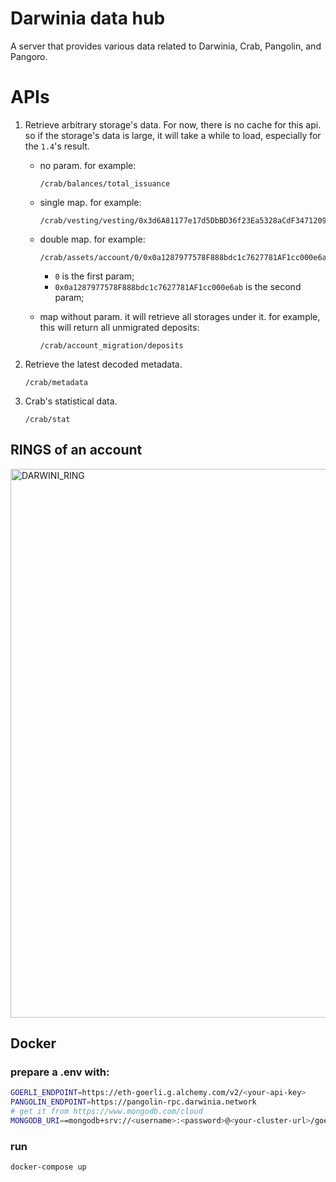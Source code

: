 # Darwinia data hub

A server that provides various data related to Darwinia, Crab, Pangolin, and Pangoro.

# APIs

1. Retrieve arbitrary storage's data. For now, there is no cache for this api. so if the storage's data is large, it will take a while to load, especially for the `1.4`'s result.

   - no param. for example:

     ```
     /crab/balances/total_issuance
     ```

   - single map. for example:

     ```
     /crab/vesting/vesting/0x3d6A81177e17d5DbBD36f23Ea5328aCdF3471209
     ```

   - double map. for example:

     ```
     /crab/assets/account/0/0x0a1287977578F888bdc1c7627781AF1cc000e6ab
     ```

     - `0` is the first param;
     - `0x0a1287977578F888bdc1c7627781AF1cc000e6ab` is the second param;

   - map without param. it will retrieve all storages under it. for example, this will return all unmigrated deposits:
     ```
     /crab/account_migration/deposits
     ```

2. Retrieve the latest decoded metadata.

   ```
   /crab/metadata
   ```

3. Crab's statistical data.
   ```
   /crab/stat
   ```

## RINGS of an account

<img width="878" alt="DARWINI_RING" src="https://user-images.githubusercontent.com/1608576/232960651-4fba7c92-4c8f-4420-be36-1cc4d14974bc.png">


## Docker

### prepare a .env with:

```bash
GOERLI_ENDPOINT=https://eth-goerli.g.alchemy.com/v2/<your-api-key>
PANGOLIN_ENDPOINT=https://pangolin-rpc.darwinia.network
# get it from https://www.mongodb.com/cloud
MONGODB_URI==mongodb+srv://<username>:<password>@<your-cluster-url>/goerli_pangolin?retryWrites=true&w=majority
```

### run

```bash
docker-compose up
```
